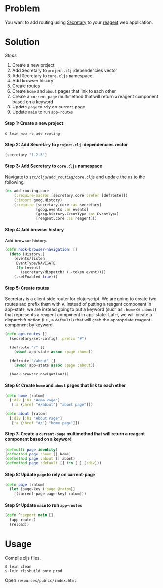 # Problem

You want to add routing using [Secretary](https://github.com/gf3/secretary) to your [reagent](https://github.com/reagent-project/reagent) web application.

# Solution

*Steps*

1. Create a new project
2. Add Secretary to `project.clj` :dependencies vector
3. Add Secretary to `core.cljs` namespace
4. Add browser history
5. Create routes
6. Create `home` and `about` pages that link to each other
7. Create a `current-page` multimethod that will return a reagent component based on a keyword
8. Update `page` to rely on current-page
9.  Update `main` to run `app-routes`

#### Step 1: Create a new project

```
$ lein new rc add-routing
```

#### Step 2: Add Secretary to `project.clj` :dependencies vector

```clojure
[secretary "1.2.3"]
```

#### Step 3: Add Secretary to `core.cljs` namespace

Navigate to `src/cljs/add_routing/core.cljs` and update the `ns` to the following.

```clojure
(ns add-routing.core
    (:require-macros [secretary.core :refer [defroute]])
    (:import goog.History)
    (:require [secretary.core :as secretary]
              [goog.events :as events]
              [goog.history.EventType :as EventType]
              [reagent.core :as reagent]))
```

#### Step 4: Add browser history

Add browser history.

```clojure
(defn hook-browser-navigation! []
  (doto (History.)
    (events/listen
     EventType/NAVIGATE
     (fn [event]
       (secretary/dispatch! (.-token event))))
    (.setEnabled true)))
```

#### Step 5: Create routes

Secretary is a client-side router for clojurscript. We are going to create two routes and prefix them with `#`.  Instead of putting a reagent component in app-state, we are instead going to put a keyword (such as `:home` or `:about`) that represents a reagent component in app-state. Later, we will create a dispatch function (i.e., a `defmulti`) that will grab the appropriate reagent component by keyword.

```clojure
(defn app-routes []
  (secretary/set-config! :prefix "#")

  (defroute "/" []
    (swap! app-state assoc :page :home))

  (defroute "/about" []
    (swap! app-state assoc :page :about))

  (hook-browser-navigation!))
```

#### Step 6: Create `home` and `about` pages that link to each other

```clojure
(defn home [ratom]
  [:div [:h1 "Home Page"]
   [:a {:href "#/about"} "about page"]])

(defn about [ratom]
  [:div [:h1 "About Page"]
   [:a {:href "#/"} "home page"]])
```

#### Step 7: Create a `current-page` multimethod that will return a reagent component based on a keyword

```clojure
(defmulti page identity)
(defmethod page :home [] home)
(defmethod page :about [] about)
(defmethod page :default [] (fn [_] [:div]))
```

#### Step 8: Update `page` to rely on current-page

```clojure
(defn page [ratom]
  (let [page-key (:page @ratom)]
    [(current-page page-key) ratom]))
```

#### Step 9: Update `main` to run `app-routes`

```clojure
(defn ^:export main []
  (app-routes)
  (reload))
```

# Usage

Compile cljs files.

```
$ lein clean
$ lein cljsbuild once prod
```

Open `resources/public/index.html`.
